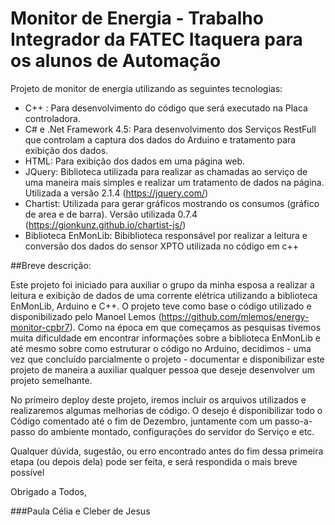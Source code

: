 # Monitor de Energia - Trabalho Integrador da FATEC Itaquera para os alunos de Automação

Projeto de monitor de energia utilizando as seguintes tecnologias:

* C++ : Para desenvolvimento do código que será executado na Placa controladora. 
* C# e .Net Framework 4.5: Para desenvolvimento dos Serviços RestFull que controlam a captura dos dados do Arduino e tratamento para exibição dos dados.
* HTML: Para exibição dos dados em uma página web.
* JQuery: Biblioteca utilizada para realizar as chamadas ao serviço de uma maneira mais simples e realizar um tratamento de dados na página. Utilizada a versão 2.1.4 (https://jquery.com/)
* Chartist: Utilizada para gerar gráficos mostrando os consumos (gráfico de area e de barra). Versão utilizada 0.7.4 (https://gionkunz.github.io/chartist-js/)
* Biblioteca EnMonLib: Bibiblioteca responsável por realizar a leitura e conversão dos dados do sensor XPTO utilizada no código em c++

##Breve descrição:

Este projeto foi iniciado para auxiliar o grupo da minha esposa a realizar a leitura e exibição de dados de uma corrente elétrica utilizando a biblioteca EnMonLib, Arduino e C++. 
O projeto teve como base o código utilizado e disponibilizado pelo Manoel Lemos (https://github.com/mlemos/energy-monitor-cpbr7). 
Como na época em que começamos as pesquisas tivemos muita dificuldade em encontrar informações sobre a biblioteca EnMonLib e até mesmo sobre como estruturar o código no Arduino, 
decidimos - uma vez que concluído parcialmente o projeto - documentar e disponibilizar este projeto de maneira a auxiliar qualquer pessoa que deseje desenvolver um projeto semelhante.

No primeiro deploy deste projeto, iremos incluir os arquivos utilizados e realizaremos algumas melhorias de código. 
O desejo é disponibilizar todo o Código comentado até o fim de Dezembro, juntamente com um passo-a-passo do ambiente montado, configurações do servidor do Serviço e etc.

Qualquer dúvida, sugestão, ou erro encontrado antes do fim dessa primeira etapa (ou depois dela) pode ser feita, e será respondida o mais breve possível

Obrigado a Todos,

###Paula Célia e Cleber de Jesus

